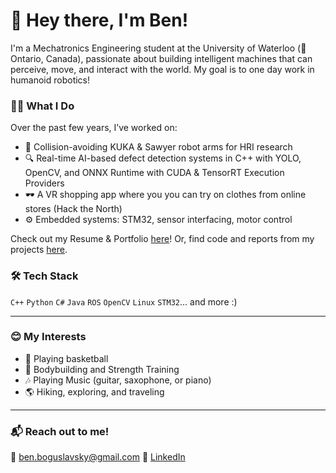 # 👋 Hey there, I'm Ben!

I'm a Mechatronics Engineering student at the University of Waterloo (📍Ontario, Canada), passionate about building intelligent machines that can perceive, move, and interact with the world. My goal is to one day work in humanoid robotics!

### 👨‍💻 What I Do
Over the past few years, I’ve worked on:
- 🤖 Collision-avoiding KUKA & Sawyer robot arms for HRI research
- 🔍 Real-time AI-based defect detection systems in C++ with YOLO, OpenCV, and ONNX Runtime with CUDA & TensorRT Execution Providers
- 🕶️ A VR shopping app where you you can try on clothes from online stores (Hack the North)
- ⚙️ Embedded systems: STM32, sensor interfacing, motor control

Check out my Resume & Portfolio [here](https://github.com/BenBoguslavsky18/Bens-Portfolio)!
Or, find code and reports from my projects [here](https://github.com/BenBoguslavsky18?tab=repositories).

### 🛠️ Tech Stack
`C++` `Python` `C#` `Java` `ROS` `OpenCV` `Linux` `STM32`... and more :)

---

### 😊 My Interests
- 🏀 Playing basketball
- 💪 Bodybuilding and Strength Training
- 🎶 Playing Music (guitar, saxophone, or piano)
- 🌎 Hiking, exploring, and traveling

---

### 📬 Reach out to me!
📧 ben.boguslavsky@gmail.com
🔗 [LinkedIn](https://linkedin.com/in/ben-boguslavsky)
